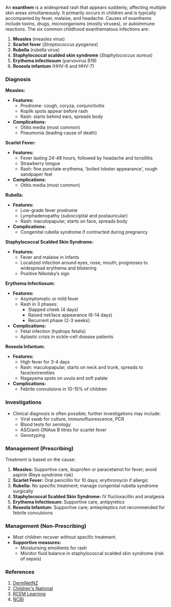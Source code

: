 An **exanthem** is a widespread rash that appears suddenly, affecting multiple skin areas simultaneously. It primarily occurs in children and is typically accompanied by fever, malaise, and headache. Causes of exanthems include toxins, drugs, microorganisms (mostly viruses), or autoimmune reactions. The six common childhood exanthematous infections are:

1. **Measles** (measles virus)
2. **Scarlet fever** (_Streptococcus pyogenes_)
3. **Rubella** (rubella virus)
4. **Staphylococcal scalded skin syndrome** (_Staphylococcus aureus_)
5. **Erythema infectiosum** (parvovirus B19)
6. **Roseola infantum** (HHV-6 and HHV-7)

### Diagnosis

**Measles:**
- **Features:**
  - Prodrome: cough, coryza, conjunctivitis
  - Koplik spots appear before rash
  - Rash: starts behind ears, spreads body
- **Complications:**
  - Otitis media (most common)
  - Pneumonia (leading cause of death)

**Scarlet Fever:**
- **Features:**
  - Fever lasting 24-48 hours, followed by headache and tonsillitis
  - Strawberry tongue
  - Rash: fine punctate erythema, 'boiled lobster appearance', rough sandpaper feel
- **Complications:**
  - Otitis media (most common)

**Rubella:**
- **Features:**
  - Low-grade fever prodrome
  - Lymphadenopathy (suboccipital and postauricular)
  - Rash: maculopapular, starts on face, spreads body
- **Complications:**
  - Congenital rubella syndrome if contracted during pregnancy

**Staphylococcal Scalded Skin Syndrome:**
- **Features:**
  - Fever and malaise in infants
  - Localized infection around eyes, nose, mouth; progresses to widespread erythema and blistering
  - Positive Nikolsky’s sign
  
**Erythema Infectiosum:**
- **Features:**
  - Asymptomatic or mild fever
  - Rash in 3 phases: 
    - Slapped cheek (4 days)
    - Raised net/lace appearance (6-14 days)
    - Recurrent phase (2-3 weeks)
- **Complications:**
  - Fetal infection (hydrops fetalis)
  - Aplastic crisis in sickle-cell disease patients

**Roseola Infantum:**
- **Features:**
  - High fever for 3-4 days
  - Rash: maculopapular, starts on neck and trunk, spreads to face/extremities
  - Nagayama spots on uvula and soft palate
- **Complications:**
  - Febrile convulsions in 10-15% of children

### Investigations
- Clinical diagnosis is often possible; further investigations may include:
  - Viral swab for culture, immunofluorescence, PCR
  - Blood tests for serology
  - ASO/anti-DNAse B titres for scarlet fever
  - Genotyping

### Management (Prescribing)
Treatment is based on the cause:
1. **Measles:** Supportive care, ibuprofen or paracetamol for fever; avoid aspirin (Reye syndrome risk)
2. **Scarlet Fever:** Oral penicillin for 10 days; erythromycin if allergic
3. **Rubella:** No specific treatment; manage congenital rubella syndrome surgically
4. **Staphylococcal Scalded Skin Syndrome:** IV flucloxacillin and analgesia
5. **Erythema Infectiosum:** Supportive care, antipyretics
6. **Roseola Infantum:** Supportive care; antiepileptics not recommended for febrile convulsions

### Management (Non-Prescribing)
- Most children recover without specific treatment.
- **Supportive measures:**
  - Moisturising emollients for rash
  - Monitor fluid balance in staphylococcal scalded skin syndrome (risk of sepsis)

### References
1. [DermNetNZ](https://dermnetnz.org/topics/exanthems/)
2. [Children's National](https://childrensnational.org/visit/conditions-and-treatments/skin-disorders/viral-exanthems-rashes)
3. [RCEM Learning](https://www.rcemlearning.co.uk/reference/common-childhood-exanthems/)
4. [NCBI](https://www.ncbi.nlm.nih.gov/pmc/articles/PMC3505421/)